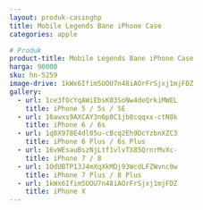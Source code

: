 ```yaml
---
layout: produk-casinghp
title: Mobile Legends Bane iPhone Case
categories: apple

# Produk
product-title: Mobile Legends Bane iPhone Case
harga: 90000
sku: hn-5259
image-drive: 1kWx6Ifim5UOU7n48iAOrFrSjxj1mjFDZ
gallery:
  - url: 1ce3fOcYqAWiEbsK03SoNw4deQrkiMWEL
    title: iPhone 5 / 5s / SE
  - url: 16awxs9AXCAY3n6p8C1jb8cqqxx-ctN8k
    title: iPhone 6 / 6s
  - url: 1q8X978E4dl05u-cBcq2Eh9DcYzbnXZC3
    title: iPhone 6 Plus / 6s Plus
  - url: 16vWEsauBszNjLtf1vlvTX85QrnrMvXc-
    title: iPhone 7 / 8
  - url: 1OdUBTP13J4mXqXkMDj93WcdLFZWvnc0w
    title: iPhone 7 Plus / 8 Plus
  - url: 1kWx6Ifim5UOU7n48iAOrFrSjxj1mjFDZ
    title: iPhone X
---
```

